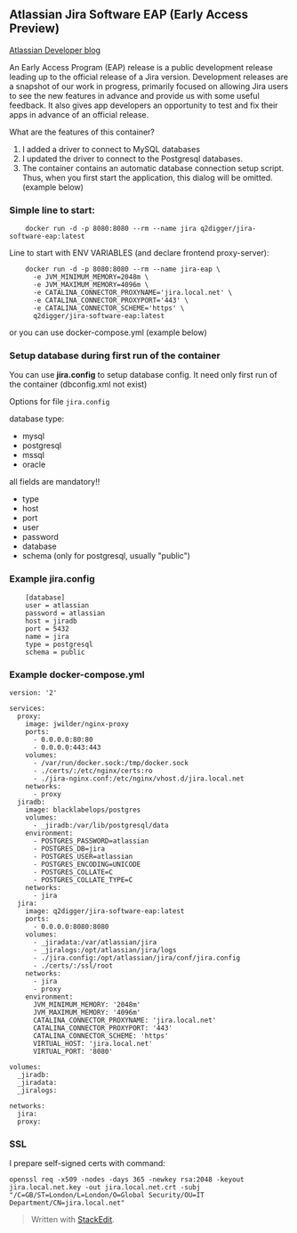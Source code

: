 ## Atlassian Jira Software EAP (Early Access Preview)
[Atlassian Developer blog](https://checkup.atlassian.com/server/jira/platform/)

An Early Access Program (EAP) release is a public development release leading up to the official release of a Jira version.
Development releases are a snapshot of our work in progress, primarily focused on allowing Jira users to see the new features in advance and provide us with some useful feedback. It also gives app developers an opportunity to test and fix their apps in advance of an official release.

What are the features of this container?
1. I added a driver to connect to MySQL databases
2. I updated the driver to connect to the Postgresql databases.
3. The container contains an automatic database connection setup script. Thus, when you first start the application, this dialog will be omitted.(example below)

### Simple line to start: 

```
    docker run -d -p 8080:8080 --rm --name jira q2digger/jira-software-eap:latest
```

Line to start with ENV VARIABLES (and declare frontend proxy-server): 
```
    docker run -d -p 8080:8080 --rm --name jira-eap \
      -e JVM_MINIMUM_MEMORY=2048m \
      -e JVM_MAXIMUM_MEMORY=4096m \
      -e CATALINA_CONNECTOR_PROXYNAME='jira.local.net' \
      -e CATALINA_CONNECTOR_PROXYPORT='443' \
      -e CATALINA_CONNECTOR_SCHEME='https' \
      q2digger/jira-software-eap:latest
```
or you can use docker-compose.yml (example below)

### Setup database during first run of the container

You can use **jira.config** to setup database config. 
It need only first run of the container (dbconfig.xml not exist)

Options for file ```jira.config```

database type:
  - mysql
  - postgresql
  - mssql
  - oracle

all fields are mandatory!! 
  - type
  - host
  - port
  - user 
  - password
  - database
  - schema (only for postgresql, usually "public")

### Example **jira.config**

```
    [database]
    user = atlassian
    password = atlassian
    host = jiradb
    port = 5432
    name = jira
    type = postgresql
    schema = public
```

### Example **docker-compose.yml**
```
version: '2'

services:
  proxy:
    image: jwilder/nginx-proxy
    ports:
      - 0.0.0.0:80:80
      - 0.0.0.0:443:443
    volumes:
      - /var/run/docker.sock:/tmp/docker.sock
      - ./certs/:/etc/nginx/certs:ro
      - ./jira-nginx.conf:/etc/nginx/vhost.d/jira.local.net
    networks:
      - proxy
  jiradb:
    image: blacklabelops/postgres
    volumes:
      - _jiradb:/var/lib/postgresql/data
    environment:
      - POSTGRES_PASSWORD=atlassian
      - POSTGRES_DB=jira
      - POSTGRES_USER=atlassian
      - POSTGRES_ENCODING=UNICODE
      - POSTGRES_COLLATE=C
      - POSTGRES_COLLATE_TYPE=C
    networks:
      - jira
  jira:
    image: q2digger/jira-software-eap:latest
    ports:
      - 0.0.0.0:8080:8080
    volumes:
      - _jiradata:/var/atlassian/jira
      - _jiralogs:/opt/atlassian/jira/logs
      - ./jira.config:/opt/atlassian/jira/conf/jira.config
      - ./certs/:/ssl/root
    networks:
      - jira
      - proxy
    environment:
      JVM_MINIMUM_MEMORY: '2048m'
      JVM_MAXIMUM_MEMORY: '4096m'
      CATALINA_CONNECTOR_PROXYNAME: 'jira.local.net'
      CATALINA_CONNECTOR_PROXYPORT: '443'
      CATALINA_CONNECTOR_SCHEME: 'https'
      VIRTUAL_HOST: 'jira.local.net'
      VIRTUAL_PORT: '8080'

volumes:
  _jiradb:
  _jiradata:
  _jiralogs:

networks:
  jira:
  proxy:
```

### SSL
I prepare self-signed certs with command:
```
openssl req -x509 -nodes -days 365 -newkey rsa:2048 -keyout jira.local.net.key -out jira.local.net.crt -subj "/C=GB/ST=London/L=London/O=Global Security/OU=IT Department/CN=jira.local.net"
```

> Written with [StackEdit](https://stackedit.io/).

